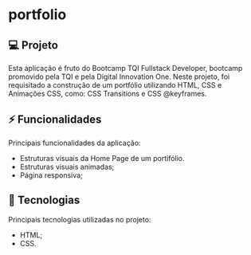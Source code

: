 # portfolio

## 💻 Projeto

Esta aplicação é fruto do Bootcamp TQI Fullstack Developer, bootcamp promovido pela TQI e pela Digital Innovation One. Neste projeto, foi requisitado a construção de um 
portfólio utilizando HTML, CSS e Animações CSS, como: CSS Transitions e CSS @keyframes.

## ⚡ Funcionalidades

Principais funcionalidades da aplicação:
- Estruturas visuais da Home Page de um portifólio.
- Estruturas visuais animadas;
- Página responsiva; 


## 🚀 Tecnologias

Principais tecnologias utilizadas no projeto:
- HTML;
- CSS.
